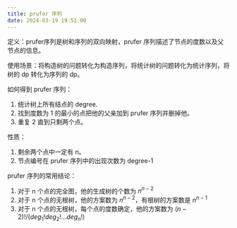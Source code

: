 ```yaml
---
title: prufer 序列
date: 2024-03-19 19:51:00
---
```


定义：prufer序列是树和序列的双向映射，prufer 序列描述了节点的度数以及父节点的信息。

使用场景：将构造树的问题转化为构造序列，将统计树的问题转化为统计序列，将树的 dp 转化为序列的 dp。

如何得到 prufer 序列：

1. 统计树上所有结点的 degree.
2. 找到度数为 1 的最小的点把他的父亲加到 prufer 序列并删掉他。
3. 重复 2 直到只剩两个点。

性质：

1. 剩余两个点中一定有 n。
2. 节点编号在 prufer 序列中的出现次数为 degree-1

prufer 序列的常用结论：

1. 对于 n 个点的完全图，他的生成树的个数为 $n^{n-2}$
2. 对于 n 个点的无根树，他的方案数为 $n^{n-2}$，有根树的方案数是 $n^{n-1}$
3. 对于 n 个点的无根树，每个点的度数确定，他的方案数为 $(n-2)!/(deg_1!deg_2!...deg_n!)$